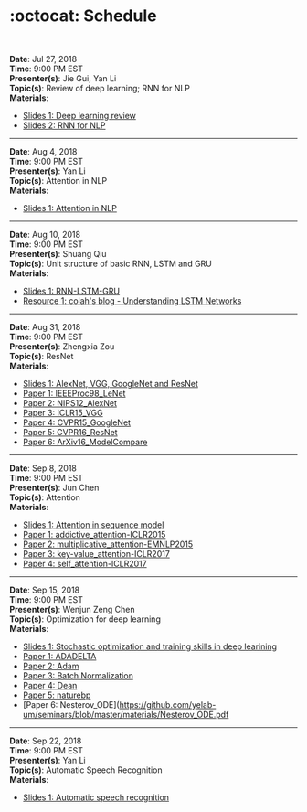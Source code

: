 # :octocat: Schedule
<br/>


**Date**: Jul 27, 2018<br/>
**Time**: 9:00 PM EST<br/>
**Presenter(s)**: Jie Gui, Yan Li<br/>
**Topic(s)**: Review of deep learning; RNN for NLP<br/>
**Materials**:<br/>
- [Slides 1: Deep learning review](https://github.com/yelab-um/seminars/blob/master/materials/Deep%2Blearning.pdf)
- [Slides 2: RNN for NLP](https://github.com/yelab-um/seminars/blob/master/materials/RNNforNLP_study_summary.pdf)

---


**Date**: Aug 4, 2018<br/>
**Time**: 9:00 PM EST<br/>
**Presenter(s)**: Yan Li<br/>
**Topic(s)**: Attention in NLP<br/>
**Materials**:<br/>
- [Slides 1: Attention in NLP](https://github.com/yelab-um/seminars/blob/master/materials/Attention%2Bin%2BNLP.pdf)

---


**Date**: Aug 10, 2018<br/>
**Time**: 9:00 PM EST<br/>
**Presenter(s)**: Shuang Qiu<br/>
**Topic(s)**: Unit structure of basic RNN, LSTM and GRU<br/>
**Materials**:<br/>
- [Slides 1: RNN-LSTM-GRU](https://github.com/yelab-um/seminars/blob/master/materials/RNN-LSTM-GRU.pdf)
- [Resource 1: colah's blog - Understanding LSTM Networks](http://colah.github.io/posts/2015-08-Understanding-LSTMs/)

---


**Date**: Aug 31, 2018<br/>
**Time**: 9:00 PM EST<br/>
**Presenter(s)**: Zhengxia Zou<br/>
**Topic(s)**: ResNet<br/>
**Materials**:<br/>
- [Slides 1: AlexNet, VGG, GoogleNet and ResNet](https://github.com/yelab-um/seminars/blob/master/materials/ResNet%20-%2020180818.pdf)
- [Paper 1: IEEEProc98_LeNet](https://github.com/yelab-um/seminars/blob/master/materials/IEEEProc98-LeNet5.pdf)
- [Paper 2: NIPS12_AlexNet](https://github.com/yelab-um/seminars/blob/master/materials/NIPS12-AlexNet.pdf)
- [Paper 3: ICLR15_VGG](https://github.com/yelab-um/seminars/blob/master/materials/ICLR15-VGG.pdf)
- [Paper 4: CVPR15_GoogleNet](https://github.com/yelab-um/seminars/blob/master/materials/CVPR15-GoogleNet.pdf)
- [Paper 5: CVPR16_ResNet](https://github.com/yelab-um/seminars/blob/master/materials/CVPR16-ResNet.pdf)
- [Paper 6: ArXiv16_ModelCompare](https://github.com/yelab-um/seminars/blob/master/materials/ArXiv16-ModelCompare.pdf)

---


**Date**: Sep 8, 2018<br/>
**Time**: 9:00 PM EST<br/>
**Presenter(s)**: Jun Chen<br/>
**Topic(s)**: Attention<br/>
**Materials**:<br/>
- [Slides 1: Attention in sequence model](https://github.com/yelab-um/seminars/blob/master/materials/Attention_v2.pdf)
- [Paper 1: addictive_attention-ICLR2015](https://github.com/yelab-um/seminars/blob/master/materials/addictive_attention-ICLR2015.pdf)
- [Paper 2: multiplicative_attention-EMNLP2015](https://github.com/yelab-um/seminars/blob/master/materials/multiplicative_attention-EMNLP2015t.pdf)
- [Paper 3: key-value_attention-ICLR2017](https://github.com/yelab-um/seminars/blob/master/materials/key-value_attention-ICLR2017.pdf)
- [Paper 4: self_attention-ICLR2017](https://github.com/yelab-um/seminars/blob/master/materials/self_attention-ICLR2017.pdf)


---


**Date**: Sep 15, 2018<br/>
**Time**: 9:00 PM EST<br/>
**Presenter(s)**: Wenjun Zeng Chen<br/>
**Topic(s)**: Optimization for deep learning<br/>
**Materials**:<br/>
- [Slides 1: Stochastic optimization and training skills in deep learining](https://github.com/yelab-um/seminars/blob/master/materials/Optimization%20for%20Deep%20Learning_Zeng.pdf)
- [Paper 1: ADADELTA](https://github.com/yelab-um/seminars/blob/master/materials/ADADELTA.pdf)
- [Paper 2: Adam](https://github.com/yelab-um/seminars/blob/master/materials/Adam.pdf)
- [Paper 3: Batch Normalization](https://github.com/yelab-um/seminars/blob/master/materials/Batch%20Normalization.pdf)
- [Paper 4: Dean](https://github.com/yelab-um/seminars/blob/master/materials/Dean.pdf)
- [Paper 5: naturebp](https://github.com/yelab-um/seminars/blob/master/materials/naturebp.pdf)
- [Paper 6: Nesterov_ODE](https://github.com/yelab-um/seminars/blob/master/materials/Nesterov_ODE.pdf


---


**Date**: Sep 22, 2018<br/>
**Time**: 9:00 PM EST<br/>
**Presenter(s)**: Yan Li<br/>
**Topic(s)**: Automatic Speech Recognition<br/>
**Materials**:<br/>
- [Slides 1: Automatic speech recognition](https://github.com/yelab-um/seminars/blob/master/materials/ASR_final.pdf)





